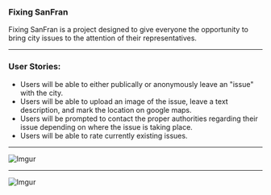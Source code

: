 <h3>Fixing SanFran</h3>

<p>Fixing SanFran is a project designed to give everyone the opportunity to bring city issues to the attention of their representatives.</p>
<hr/>
<h3>User Stories:</h3>
<ul> 
  <li>Users will be able to either publically or anonymously leave an "issue" with the city.</li> 
  <li>Users will be able to upload an image of the issue, leave a text description, and mark the location on google maps.</li> <li>Users will be prompted to contact the proper authorities regarding their issue depending on where the issue is taking place.</li>
  <li> Users will be able to rate currently existing issues.</li>
</ul>
<hr/>

![Imgur](https://i.imgur.com/20ETHG0.jpg)

<hr/>

![Imgur](https://i.imgur.com/CNiHAgy.jpg)




